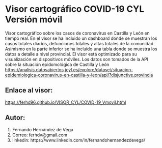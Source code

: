 # Visor cartográfico COVID-19 CYL Versión móvil
Visor cartográfico sobre los casos de coronavirus en Castilla y León en tiempo real. En el visor se ha incluido un dashboard donde se muestran los casos totales diarios, defunciones totales y altas totales de la comunidad. Asimismo en la parte inferior se ha incluido una tabla donde se muestra los datos a detalle a nivel provincial. El visor está optimizado para su visualización en dispositivos móviles. 
Los datos son tomados de la API sobre la situación epidomológica de Castilla y León 
https://analisis.datosabiertos.jcyl.es/explore/dataset/situacion-epidemiologica-coronavirus-en-castilla-y-leon/api/?disjunctive.provincia

## Enlace al visor: 
 https://ferhd96.github.io/VISOR_CYL/COVID-19_Vmovil.html

## Autor: 
<ol>
<li>Fernando Hernández de Vega </li>
<li>Correo: ferhdv@gmail.com</li>
<li>linkedin: https://www.linkedin.com/in/fernandohernandezdevega/</li>
</ol>
